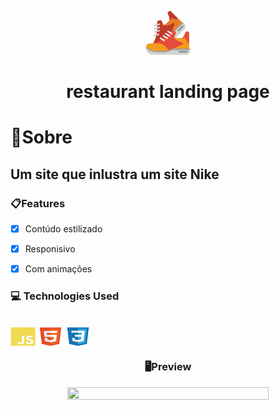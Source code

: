 <p align="center"><img src="shoes.png" width="70px" height="70px"></p>
<h1 align="center" ><b>restaurant landing page</b></h1><div>

<h1>🚀Sobre</h1>
    <h2>Um site que inlustra um site Nike </h2>

### 📋Features

- [x] Contúdo estilizado
- [x] Responisivo
- [x] Com animações
   
     
### 💻 Technologies Used 
 <div style="display: inline_block"><br>
  <img align="center" alt="Nelson-Js" height="30" width="40" src="https://raw.githubusercontent.com/devicons/devicon/master/icons/javascript/javascript-plain.svg">
  <img align="center" alt="Nelson-HTML" height="30" width="40" src="https://raw.githubusercontent.com/devicons/devicon/master/icons/html5/html5-original.svg">
  <img align="center" alt="Nelson-CSS" height="30" width="40" src="https://raw.githubusercontent.com/devicons/devicon/master/icons/css3/css3-original.svg">
</div>

<h3 align="center"><b> 🖥Preview</b></h3>

<p align="center">
    <img src="gif-hango.gif" width="80%" height="80%">
</p>
